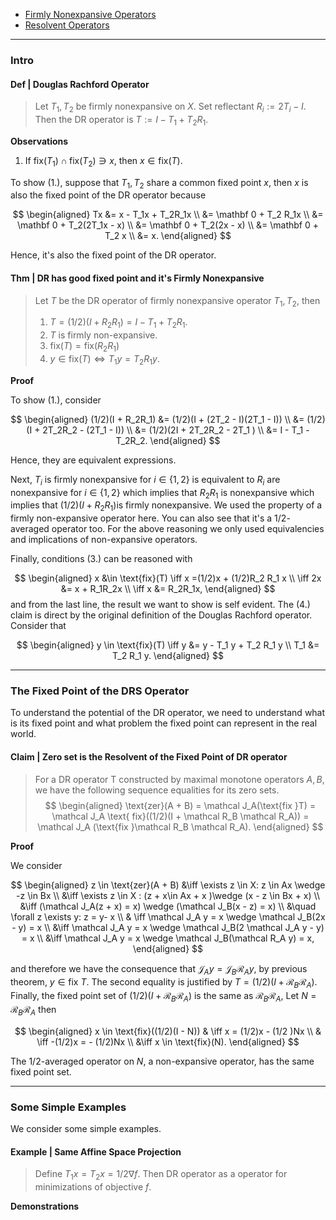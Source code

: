 - [Firmly Nonexpansive Operators](../Operators%20Theory/Firmly%20Nonexpansive%20Operators.md)
- [Resolvent Operators](../Operators%20Theory/Resolvent%20Operators.md)
---
### **Intro**

#### **Def | Douglas Rachford Operator**
> Let $T_1, T_2$ be firmly nonexpansive on $X$. Set reflectant $R_i := 2T_i - I$. Then the DR operator is $T:= I - T_1 + T_2 R_1$. 

**Observations**

1. If $\text{fix}(T_1)\cap \text{fix}(T_2) \ni x$, then $x \in \text{fix}(T)$. 

To show (1.), suppose that $T_1, T_2$ share a common fixed point $x$, then $x$ is also the fixed point of the DR operator because 

$$
\begin{aligned}
    Tx &= x - T_1x + T_2R_1x
    \\
    &= \mathbf 0 + T_2 R_1x 
    \\
    &= \mathbf 0 + T_2(2T_1x - x)
    \\
    &= \mathbf 0 + T_2(2x - x)
    \\
    &= \mathbf 0 + T_2 x 
    \\
    &= x. 
\end{aligned}
$$

Hence, it's also the fixed point of the DR operator. 




#### **Thm | DR has good fixed point and it's Firmly Nonexpansive**
> Let $T$ be the DR operator of firmly nonexpansive operator $T_1, T_2$, then 
> 1. $T = (1/2)(I + R_2 R_1)=I - T_1 + T_2 R_1$. 
> 2. $T$ is firmly non-expansive. 
> 3. $\text{fix}(T) = \text{fix}(R_2R_1)$
> 4. $y \in \text{fix}(T) \iff T_1 y = T_2 R_1 y$. 

**Proof**

To show (1.), consider 

$$
\begin{aligned}
    (1/2)(I + R_2R_1) &= (1/2)(I + (2T_2 - I)(2T_1 - I))
    \\
    &= (1/2)(I + 2T_2R_2 - (2T_1 - I))
    \\
    &= (1/2)(2I + 2T_2R_2 - 2T_1 )
    \\
    &= I - T_1 - T_2R_2. 
\end{aligned}
$$

Hence, they are equivalent expressions. 

Next, $T_i$ is firmly nonexpansive for $i \in \{1, 2\}$ is equivalent to $R_i$ are nonexpansive for $i \in \{1, 2\}$ which implies that $R_2R_1$ is nonexpansive which implies that $(1/2)(I + R_2 R_1)$is firmly nonexpansive. 
We used the property of a firmly non-expansive operator here. 
You can also see that it's a $1/2$-averaged operator too. 
For the above reasoning we only used equivalencies and implications of non-expansive operators. 

Finally, conditions (3.) can be reasoned with 

$$
\begin{aligned}
    x &\in \text{fix}(T) \iff x  =(1/2)x + (1/2)R_2 R_1 x
    \\
    \iff 
    2x &= x + R_1R_2x
    \\
    \iff 
    x &= R_2R_1x, 
\end{aligned}
$$
and from the last line, the result we want to show is self evident. 
The (4.) claim is direct by the original definition of the Douglas Rachford operator. 
Consider that 

$$
\begin{aligned}
    y \in \text{fix}(T) \iff y &= y - T_1 y + T_2 R_1 y
    \\
    T_1 &= T_2 R_1 y. 
\end{aligned}
$$


---
### **The Fixed Point of the DRS Operator**

To understand the potential of the DR operator, we need to understand what is its fixed point and what problem the fixed point can represent in the real world. 


#### **Claim | Zero set is the Resolvent of the Fixed Point of DR operator**
> For a DR operator T constructed by maximal monotone operators $A, B$, we have the following sequence equalities for its zero sets. 
> $$
> \begin{aligned}
>     \text{zer}(A + B) = \mathcal J_A(\text{fix }T)
>     = \mathcal J_A \text{ fix}((1/2)(I + \mathcal R_B \mathcal R_A))
>     = \mathcal J_A (\text{fix }\mathcal R_B \mathcal R_A). 
> \end{aligned}
> $$

**Proof**

We consider

$$
\begin{aligned}
    z \in \text{zer}(A + B)
    &\iff 
    \exists z \in X: z \in Ax \wedge  -z \in Bx
    \\
    &\iff 
    \exists z \in X : 
    (z + x\in Ax + x )\wedge 
    (x - z \in Bx + x)
    \\
    &\iff 
    (\mathcal J_A(z + x) = x) 
    \wedge 
    (\mathcal J_B(x - z) = x)
    \\
    &\quad  \forall z \exists y: z = y- x
    \\
    & \iff
    \mathcal J_A y = x \wedge
    \mathcal J_B(2x - y) = x
    \\
    &\iff 
    \mathcal J_A y = x \wedge
    \mathcal J_B(2 \mathcal J_A y - y) = x
    \\
    &\iff 
    \mathcal J_A y = x \wedge
    \mathcal J_B(\mathcal R_A y) = x, 
\end{aligned}
$$

and therefore we have the consequence that $\mathcal J_Ay = \mathcal J_B \mathcal R_A y$, by previous theorem, $y \in \text{fix }T$. 
The second equality is justified by $T = (1/2)(I + \mathcal R_B \mathcal R_A)$. 
Finally, the fixed point set of $(1/2)(I + \mathcal R_B \mathcal R_A)$ is the same as $\mathcal R_B \mathcal R_A$, Let $N = \mathcal R_B \mathcal R_A$ then 

$$
\begin{aligned}
    x \in \text{fix}((1/2)(I - N))
    & \iff 
    x = (1/2)x - (1/2 )Nx
    \\
    & \iff 
    -(1/2)x  = - (1/2)Nx
    \\
    &\iff 
    x \in \text{fix}(N). 
\end{aligned}
$$

The $1/2$-averaged operator on $N$, a non-expansive operator, has the same fixed point set. 

---
### **Some Simple Examples**

We consider some simple examples. 

#### **Example | Same Affine Space Projection**
> Define $T_1x = T_2x = 1/2\nabla f$. Then DR operator as a operator for minimizations of objective $f$. 

**Demonstrations**

